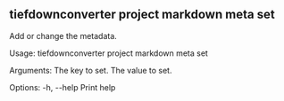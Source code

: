 ## tiefdownconverter project markdown meta set

Add or change the metadata.

Usage: tiefdownconverter project markdown meta <NAME> set <KEY> <VALUE>

Arguments:
  <KEY>    The key to set.
  <VALUE>  The value to set.

Options:
  -h, --help  Print help

